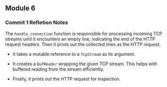 ## Module 6
### Commit 1 Refletion Notes

The `handle_connection` function is responsible for processing incoming TCP streams until it encounters an empty line, indicating the end of the HTTP request headers. Then it prints out the collected lines as the HTTP request.  

- It takes a mutable reference to a `TcpStream` as its argument.  

- It creates a `BufReader` wrapping the given TCP stream. This helps with buffered reading from the stream efficiently.  

- Finally, it prints out the HTTP request for inspection.  
